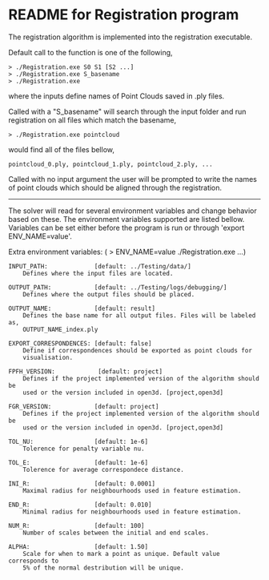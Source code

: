 # README for Registration program

The registration algorithm is implemented into the registration executable.

Default call to the function is one of the following,  

    > ./Registration.exe S0 S1 [S2 ...]  
    > ./Registration.exe S_basename  
    > ./Registration.exe  

where the inputs define names of Point Clouds saved in .ply files.

Called with a "S_basename" will search through the input folder and run
registration on all files which match the basename,  

    > ./Registration.exe pointcloud  

would find all of the files bellow,  

    pointcloud_0.ply, pointcloud_1.ply, pointcloud_2.ply, ...

Called with no input argument the user will be prompted to write the names of
point clouds which should be aligned through the registration.

----------------------------------------------------------------------------
The solver will read for several environment variables and change behavior
based on these. The environment variables supported are listed bellow. Variables
can be set either before the program is run or through 'export ENV_NAME=value'.

Extra environment variables: ( > ENV_NAME=value ./Registration.exe ...)

    INPUT_PATH:             [default: ../Testing/data/]  
        Defines where the input files are located.  

    OUTPUT_PATH:            [default: ../Testing/logs/debugging/]  
        Defines where the output files should be placed.  

    OUTPUT_NAME:            [default: result]  
        Defines the base name for all output files. Files will be labeled as,  
        OUTPUT_NAME_index.ply  

    EXPORT_CORRESPONDENCES: [default: false]  
        Define if correspondences should be exported as point clouds for  
        visualisation.  

    FPFH_VERSION:            [default: project]  
        Defines if the project implemented version of the algorithm should be
        used or the version included in open3d. [project,open3d]  

    FGR_VERSION:            [default: project]  
        Defines if the project implemented version of the algorithm should be
        used or the version included in open3d. [project,open3d]  

    TOL_NU:                 [default: 1e-6]  
        Tolerence for penalty variable nu.  

    TOL_E:                  [default: 1e-6]  
        Tolerence for average correspondece distance.  

    INI_R:                  [default: 0.0001]  
        Maximal radius for neighbourhoods used in feature estimation.  

    END_R:                  [default: 0.010]  
        Minimal radius for neighbourhoods used in feature estimation.  

    NUM_R:                  [default: 100]  
        Number of scales between the initial and end scales.  

    ALPHA:                  [default: 1.50]  
        Scale for when to mark a point as unique. Default value corresponds to  
        5% of the normal destribution will be unique.  
